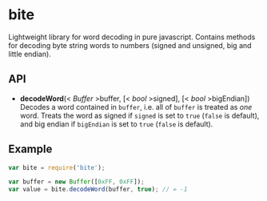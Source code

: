 bite
==========

Lightweight library for word decoding in pure javascript. Contains methods for
decoding byte string words to numbers (signed and unsigned, big and little
endian).

API
----------
* **decodeWord**(< _Buffer_ >buffer, [< _bool_ >signed], [< _bool_ >bigEndian])  
    Decodes a word contained in `buffer`, i.e. all of `buffer` is treated as
    _one_ word. Treats the word as signed if `signed` is set to `true`
    (`false` is default), and big endian if `bigEndian` is set to `true`
    (`false` is default).

Example
----------
```javascript
var bite = require('bite');

var buffer = new Buffer([0xFF, 0xFF]);
var value = bite.decodeWord(buffer, true); // = -1
```
